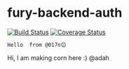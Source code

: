 # fury-backend-auth

[![Build Status](https://travis-ci.org/hngi/fury-backend-auth.svg?branch=develop)](https://travis-ci.org/hngi/fury-backend-auth) [![Coverage Status](https://coveralls.io/repos/github/hngi/fury-backend-auth/badge.svg?branch=develop)](https://coveralls.io/github/hngi/fury-backend-auth?branch=develop)



```
Hello  from @017n😊

```

Hi, I am making corn here :) @adah

